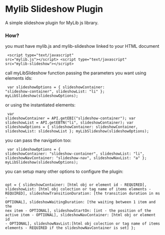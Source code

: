 # Mylib Slideshow Plugin

A simple slideshow plugin for MyLib js library.

### How?

you must have mylib.js and mylib-slideshow linked to your HTML document
	<pre><code>
	&lt;script type="text/javascript" src="mylib.js"&gt;&lt;/script&gt;
	&lt;script type="text/javascript" src="mylib-slideshow"&gt;&lt;/script&gt;
	</code></pre>
	
call myLibSlideshow function passing the parameters you want using elements ids:
	<pre><code>
	var slideshowOptions = 
    {
        slideshowContainer: "slideshow-container",
        slideshowList: "li"
    };
    myLibSlideshow(slideshowOptions);
	</code></pre>

or using the instantiated elements:
	<pre><code>
	var slideshowContainer = API.getEBI("slideshow-container");
	var slideshowList = API.getEBTN("li", slideshowContainer);
	var slideshowOptions = 
    {
        slideshowContainer: slideshowContainer,
        slideshowList: slideshowList
    };
    myLibSlideshow(slideshowOptions);
	</code></pre>
	
you can pass the navigation too:
	<pre><code>
	var slideshowOptions = 
    {
        slideshowContainer: "slideshow-container",
        slideshowList: "li",
        slideshowNavContainer: "slideshow-nav",
        slideshowNavList: "a"
    };
    myLibSlideshow(slideshowOptions);
	</code></pre>

you can setup many other options to configure the plugin:
	<pre><code>
	opt = 
    {
         slideshowContainer: [html obj or element id - REQUIRED],
         slideshowList: [html obj colection or tag name of items elements - REQUIRED],
         slideshowTransitionDuration: [the transition duration in ms - OPTIONAL],
         slideshowWaitingDuration: [the waiting between 1 item and the nex item - OPTIONAL],
         slideshowStartOn: [int - the position of the active item - OPTIONAL],
         slideshowNavContainer: [html obj or element id - OPTIONAL],
         slideshowNavList:[html obj colection or tag name of items elements - REQUIRED if the slideshowNavContainer is set]
    };
	</code></pre>